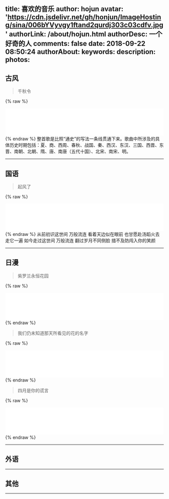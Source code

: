 title: 喜欢的音乐
author: hojun
avatar: 'https://cdn.jsdelivr.net/gh/honjun/ImageHosting/sina/006bYVyvgy1ftand2qurdj303c03cdfv.jpg'
authorLink: /about/hojun.html
authorDesc: 一个好奇的人
comments: false
date: 2018-09-22 08:50:24
authorAbout:
keywords:
description:
photos:
---
## 古风
 > 千秋令

{% raw %}
<iframe frameborder="no" border="0" marginwidth="0" marginheight="0" width=100% height=86 src="//music.163.com/outchain/player?type=2&id=550995874&auto=0&height=66"></iframe>
{% endraw %}
整首歌是比照“通史”的写法一条线贯通下来。歌曲中所涉及的具体历史时期包括：夏、商、西周、春秋、战国、秦、西汉、东汉、三国、西晋、东晋、南朝、北朝、隋、唐、南唐（五代十国）、北宋、南宋、明。

 ----------

## 国语
 > 起风了

{% raw %}
<iframe frameborder="no" border="0" marginwidth="0" marginheight="0" width=100% height=86 src="//music.163.com/outchain/player?type=2&id=461525011&auto=1&height=66"></iframe>
{% endraw %}
从前初识这世间 万般流连 看着天边似在眼前 也甘愿赴汤蹈火去走它一遍 如今走过这世间 万般流连 翻过岁月不同侧脸 措不及防闯入你的笑颜

 ----------

## 日漫

 > 紫罗兰永恒花园

{% raw %}
<iframe frameborder="no" border="0" marginwidth="0" marginheight="0" width=100% height=86 src="//music.163.com/outchain/player?type=2&id=534065323&auto=0&height=66"></iframe>
{% endraw %}

 > 我们仍未知道那天所看见的花的名字

{% raw %}
<iframe frameborder="no" border="0" marginwidth="0" marginheight="0" width=100% height=86 src="//music.163.com/outchain/player?type=2&id=33911781&auto=0&height=66"></iframe>
{% endraw %}

 > 四月是你的谎言

{% raw %}
<iframe frameborder="no" border="0" marginwidth="0" marginheight="0" width=100% height=86 src="//music.163.com/outchain/player?type=2&id=29732992&auto=0&height=66"></iframe>
{% endraw %}

 ----------

## 外语

 ----------

## 其他

 ----------